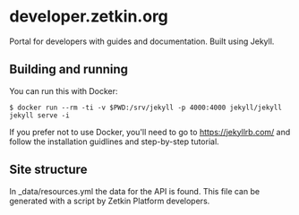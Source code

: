 # developer.zetkin.org
Portal for developers with guides and documentation. Built using Jekyll.

## Building and running
You can run this with Docker:

```
$ docker run --rm -ti -v $PWD:/srv/jekyll -p 4000:4000 jekyll/jekyll jekyll serve -i
```

If you prefer not to use Docker, you'll need to go to https://jekyllrb.com/ and follow the installation guidlines and step-by-step tutorial.

## Site structure
In _data/resources.yml the data for the API is found. This file can be generated with a script by Zetkin Platform developers.
